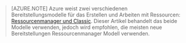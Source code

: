 > [AZURE.NOTE] Azure weist zwei verschiedenen Bereitstellungsmodelle für das Erstellen und Arbeiten mit Ressourcen: [Ressourcenmanager und Classic](../articles/resource-manager-deployment-model.md). Dieser Artikel behandelt das beide Modelle verwenden, jedoch wird empfohlen, die meisten neue Bereitstellungen Ressourcenmanager Modell verwenden.